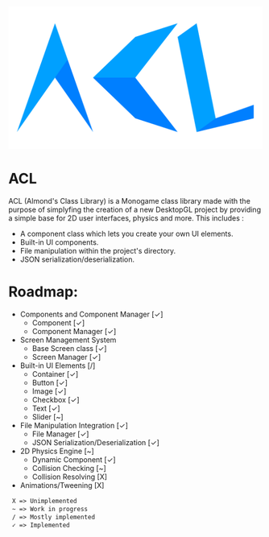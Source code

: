 ![ACL Logo](ACL.svg)

# ACL
ACL (Almond's Class Library) is a Monogame class library made with the purpose of simplyfing the creation of a new DesktopGL project by providing a simple base for 2D user interfaces, physics and more. This includes :
- A component class which lets you create your own UI elements.
- Built-in UI components.
- File manipulation within the project's directory.
- JSON serialization/deserialization.

# Roadmap:
- Components and Component Manager [✓]
  - Component [✓]
  - Component Manager [✓]
- Screen Management System
  - Base Screen class [✓]
  - Screen Manager [✓]
- Built-in UI Elements [/]
  - Container [✓]
  - Button [✓]
  - Image [✓]
  - Checkbox [✓]
  - Text [✓]
  - Slider [~]
- File Manipulation Integration [✓]
  - File Manager [✓]
  - JSON Serialization/Deserialization [✓]
- 2D Physics Engine [~]
  - Dynamic Component [✓]
  - Collision Checking [~]
  - Collision Resolving [X]
- Animations/Tweening [X]

```
 X => Unimplemented
 ~ => Work in progress
 / => Mostly implemented
 ✓ => Implemented
```
